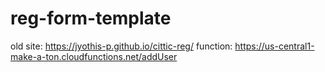 # reg-form-template
old site: https://jyothis-p.github.io/cittic-reg/
function: https://us-central1-make-a-ton.cloudfunctions.net/addUser
